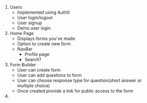 1. Users
   * Implemented using Auth0
   * User login/logout
   * User signup
   * Demo user login
2. Home Page
   * Displays forms you've made
   * Option to create new form
   * NavBar
     * Profile page
     * Search?
3. Form Builder
   * User can create form 
   * User can add questions to form
   * User can choose response type for question(short answer or multiple choice)
   * Once created provide a link for public access to the form
4. 